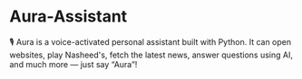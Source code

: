 # Aura-Assistant
🎙️ Aura is a voice-activated personal assistant built with Python. It can open websites, play Nasheed's, fetch the latest news, answer questions using AI, and much more — just say “Aura”!

